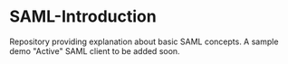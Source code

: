 # SAML-Introduction
Repository providing explanation about basic SAML concepts.  A sample demo "Active" SAML client to be added soon.
